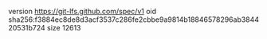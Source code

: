 version https://git-lfs.github.com/spec/v1
oid sha256:f3884ec8de8d3acf3537c286fe2cbbe9a9814b18846578296ab384420531b724
size 12613
